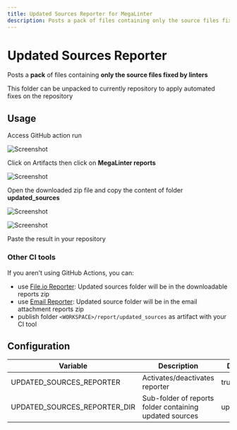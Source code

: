 ```yaml
---
title: Updated Sources Reporter for MegaLinter
description: Posts a pack of files containing only the source files fixed by linters. Can be applied automatically or manually extracted in the repository root.
---
```

# Updated Sources Reporter

Posts a **pack** of files containing **only the source files fixed by linters**

This folder can be unpacked to currently repository to apply automated fixes on the repository

## Usage

Access GitHub action run

![Screenshot](../assets/images/AccessActionRun.jpg)

Click on Artifacts then click on **MegaLinter reports**

![Screenshot](../assets/images/TextReporter_1.jpg)

Open the downloaded zip file and copy the content of folder **updated_sources**

![Screenshot](../assets/images/UpdatedSourcesReporter_1.jpg)

![Screenshot](../assets/images/UpdatedSourcesReporter_2.jpg)

Paste the result in your repository

### Other CI tools

If you aren't using GitHub Actions, you can:

- use [File.io Reporter](FileIoReporter.md): Updated sources folder will be in the downloadable reports zip
- use [Email Reporter](EmailReporter.md): Updated source folder will be in the email attachment reports zip
- publish folder `<WORKSPACE>/report/updated_sources` as artifact with your CI tool

## Configuration

| Variable                     | Description                                             | Default value   |
|------------------------------|---------------------------------------------------------|-----------------|
| UPDATED_SOURCES_REPORTER     | Activates/deactivates reporter                          | true            |
| UPDATED_SOURCES_REPORTER_DIR | Sub-folder of reports folder containing updated sources | updated_sources |
